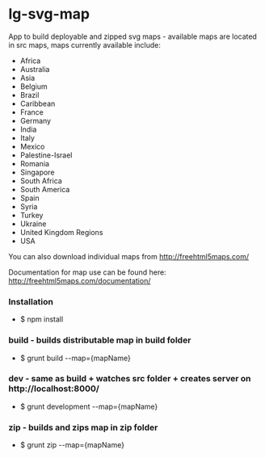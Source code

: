 # lg-svg-map
App to build deployable and zipped svg maps - available maps are located in src maps, maps currently available include:

* Africa
* Australia
* Asia
* Belgium
* Brazil
* Caribbean
* France
* Germany
* India
* Italy
* Mexico
* Palestine-Israel
* Romania
* Singapore
* South Africa
* South America
* Spain
* Syria
* Turkey
* Ukraine
* United Kingdom Regions
* USA

You can also download individual maps from http://freehtml5maps.com/

Documentation for map use can be found here: http://freehtml5maps.com/documentation/

### Installation
* $ npm install

### build - builds distributable map in build folder
* $ grunt build --map={mapName}

### dev - same as build + watches src folder + creates server on http://localhost:8000/
* $ grunt development --map={mapName}

### zip - builds and zips map in zip folder
* $ grunt zip --map={mapName}


